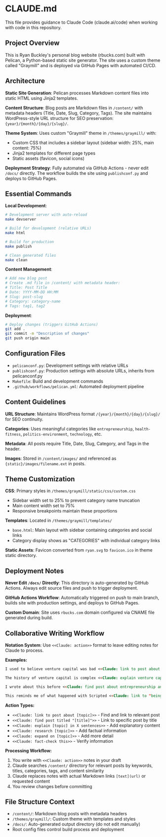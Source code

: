 # CLAUDE.md

This file provides guidance to Claude Code (claude.ai/code) when working with code in this repository.

## Project Overview

This is Ryan Buckley's personal blog website (rbucks.com) built with Pelican, a Python-based static site generator. The site uses a custom theme called "Graymill" and is deployed via GitHub Pages with automated CI/CD.

## Architecture

**Static Site Generation**: Pelican processes Markdown content files into static HTML using Jinja2 templates.

**Content Structure**: Blog posts are Markdown files in `/content/` with metadata headers (Title, Date, Slug, Category, Tags). The site maintains WordPress-style URL structure for SEO preservation: `{year}/{month}/{day}/{slug}/`.

**Theme System**: Uses custom "Graymill" theme in `/themes/graymill/` with:
- Custom CSS that includes a sidebar layout (sidebar width: 25%, main content: 75%)
- Jinja2 templates for different page types
- Static assets (favicon, social icons)

**Deployment Strategy**: Fully automated via GitHub Actions - never edit `/docs/` directly. The workflow builds the site using `publishconf.py` and deploys to GitHub Pages.

## Essential Commands

**Local Development**:
```bash
# Development server with auto-reload
make devserver

# Build for development (relative URLs)
make html

# Build for production
make publish

# Clean generated files
make clean
```

**Content Management**:
```bash
# Add new blog post
# Create .md file in /content/ with metadata header:
# Title: Post Title
# Date: YYYY-MM-DD HH:MM
# Slug: post-slug
# Category: category-name
# Tags: tag1, tag2
```

**Deployment**:
```bash
# Deploy changes (triggers GitHub Actions)
git add .
git commit -m "Description of changes"
git push origin main
```

## Configuration Files

- `pelicanconf.py`: Development settings with relative URLs
- `publishconf.py`: Production settings with absolute URLs, inherits from pelicanconf.py
- `Makefile`: Build and development commands
- `.github/workflows/pelican.yml`: Automated deployment pipeline

## Content Guidelines

**URL Structure**: Maintains WordPress format `/{year}/{month}/{day}/{slug}/` for SEO continuity.

**Categories**: Uses meaningful categories like `entrepreneurship`, `health-fitness`, `politics-environment`, `technology`, etc.

**Metadata**: All posts require Title, Date, Slug, Category, and Tags in the header.

**Images**: Stored in `/content/images/` and referenced as `{static}/images/filename.ext` in posts.

## Theme Customization

**CSS**: Primary styles in `/themes/graymill/static/css/custom.css`
- Sidebar width set to 25% to prevent category name truncation
- Main content width set to 75%
- Responsive breakpoints maintain these proportions

**Templates**: Located in `/themes/graymill/templates/`
- `base.html`: Main layout with sidebar containing categories and social links
- Category display shows as "CATEGORIES" with individual category links

**Static Assets**: Favicon converted from `ryan.svg` to `favicon.ico` in theme static directory.

## Deployment Notes

**Never Edit `/docs/` Directly**: This directory is auto-generated by GitHub Actions. Always edit source files and push to trigger deployment.

**GitHub Actions Workflow**: Automatically triggered on push to main branch, builds site with production settings, and deploys to GitHub Pages.

**Custom Domain**: Site uses `rbucks.com` domain configured via CNAME file generated during build.

## Collaborative Writing Workflow

**Notation System**: Use `<<Claude: action>>` format to leave editing notes for Claude to process.

**Examples:**
```markdown
I used to believe venture capital was bad <<Claude: link to post about venture capital or funding>> but now I think differently.

The history of venture capital is complex <<Claude: explain venture capital history in 3 sentences>>.

I wrote about this before <<Claude: find post about entrepreneurship and funding>>.

This reminds me of what happened with Scripted <<Claude: link to "being the other co-founder" post>>.
```

**Action Types:**
- `<<Claude: link to post about [topic]>>` - Find and link to relevant post
- `<<Claude: find post titled "[title]">>` - Link to specific post by title
- `<<Claude: explain [topic] in X sentences>>` - Add explanatory content
- `<<Claude: research [topic]>>` - Add factual information
- `<<Claude: expand on [topic]>>` - Add more detail
- `<<Claude: fact-check this>>` - Verify information

**Processing Workflow:**
1. You write with `<<Claude: action>>` notes in your draft
2. Claude searches `/content/` directory for relevant posts by keywords, titles, categories, tags, and content similarity
3. Claude replaces notes with actual Markdown links `[text](url)` or requested content
4. You review changes before committing

## File Structure Context

- `/content/`: Markdown blog posts with metadata headers
- `/themes/graymill/`: Custom theme with templates and styles  
- `/docs/`: Auto-generated output directory (do not edit manually)
- Root config files control build process and deployment